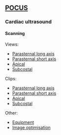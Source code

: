 ## [POCUS](https://ketaminenightmares.com/pocus)

### Cardiac ultrasound

#### Scanning

Views:
- [Parasternal long axis](views/plax_view.htm)
- [Parasternal short axis](views/psax_view.htm)
- [Apical](views/apical_view.htm)
- [Subcostal](views/subcostal_view.htm)

Clips:
- [Parasternal long axis](clips/plax_clips.htm)
- [Parasternal short axis](clips/psax_clips.htm)
- [Apical](clips/apical_clips.htm)
- [Subcostal](clips/subcostal_clips.htm)

Other:
- [Equipment](other/equipment.htm)
- [Image optimisation](other/optimisation.htm)